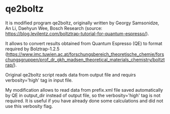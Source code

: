 # qe2boltz
It is modified program qe2boltz, originally written by Georgy Samsonidze, An Li, Daehyun Wee, Bosch Research (source:  https://blog.levilentz.com/boltztrap-tutorial-for-quantum-espresso/). 

It allows to convert results obtained from Quantum Espresso (QE) to format required by Bolztrap-1.2.5 (https://www.imc.tuwien.ac.at/forschungsbereich_theoretische_chemie/forschungsgruppen/prof_dr_gkh_madsen_theoretical_materials_chemistry/boltztrap/).

Original qe2boltz script reads data from output file and requirs verbosity='high' tag in input file.

My modification allows to read data from  prefix.xml file saved automatically by QE in output_dir instead of output file, so the verbosity='high' tag is not required. It is useful if you have already done some calculations and did not use this verbosity flag.
